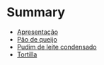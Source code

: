 # Summary

* [Apresentação](README.md)
* [Pão de queijo](Pao_de_queijo.md)
* [Pudim de leite condensado](Pudim_de_leite_condensado.md)
* [Tortilla](tortilla.md)

